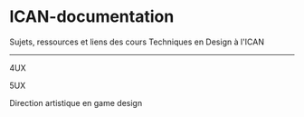 # ICAN-documentation
Sujets, ressources et liens des cours Techniques en Design à l'ICAN

---

4UX

5UX

Direction artistique en game design